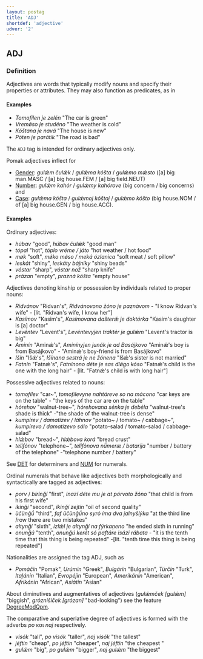 ```yaml
---
layout: postag
title: 'ADJ'
shortdef: 'adjective'
udver: '2'
---
```



## ADJ

### Definition

Adjectives are words that typically modify nouns and specify their properties or attributes. They may also function as predicates, as in

#### Examples
-  *Tomofílen je zelén* "The car is green"
-  *Vremǿso je studéno* "The weather is cold"
-  *Kóštana je navá* "The house is new"
-  *Póten je parátik* "The road is bad"

The `ADJ` tag is intended for ordinary adjectives only. 

Pomak adjectives inflect for

- [Gender](../feat/Gender.md): *gulǽm čulǽk* / *gulǽma kóšta* / *gulǽmo mǽsto* ([a] big man.MASC / [a] big house.FEM / [a] big field.NEUT)
- [Number](../feat/Number.md): *gulǽm kahór* / *gulǽmy kahórove* (big concern / big concerns) and
- [Case](../feat/Case.md): *gulǽma kóšta* / *gulǽmoj kóštoj* / *gulǽmo kóšto* (big house.NOM / of [a] big house.GEN / big house.ACC).

#### Examples

Ordinary adjectives:

- *húbav* "good", *húbav čulǽk* "good man"
- *tópal* "hot", *tóplo vréme / játo* "hot weather / hot food"
- *møk* "soft", *mǿko mǿso / meká ózlanica* "soft meat / soft pillow"
- *leskát* "shiny", *leskáty bájniky* "shiny beads"
- *vóstar* "sharp", *vóstar nož* "sharp knife"
- *prázan* "empty", *prazná kóšta* "empty house"

Adjectives denoting kinship or possession by individuals related to proper nouns:
- *Ridvánov* "Ridvan's", *Ridvánovono žóno je paznávom* - "I know Ridvan's wife" - [lit. "Ridvan's wife, I know her"]
- *Kasímov* "Kasim's", *Kasímovana dašterǽ je doktórka* "Kasim's daughter is [a] doctor" 
- *Levéntev* "Levent's", *Levéntevyjen traktér je gulǽm* "Levent's tractor is big"
- *Aminín* "Aminǽ's", *Aminínyjen junák je ad Basájkovo* "Aminǽ's boy is from Basájkovo" - "Aminǽ's boy-friend is from Basájkovo"
- *Išín* "Išǽ's", *Išínana sestrá je ne žónena* "Išǽ's sister is not married"
- *Fatnín* "Fatnǽ's", *Fatnínono déte je sas dlǿgo kóso* "Fatnǽ's child is the one with the long hair"  - [lit. "Fatnǽ's child is with long hair"] 

Possessive adjectives related to nouns:
* *tomofílev* "car~", *tomofílevyne nahtáreve so na mácono* "car keys are on the table" - "the keys of the car are on the table"
* *hórehov* "walnut-tree~", *hórehovana sénka je debéla* "walnut-tree's shade is thick" -"the shade of the walnut-tree is dense"
* *kumpírev / damatízev / láhnov* "potato~ / tomato~ / cabbage~", *kumpírevo / damatízevo sálo* "potato-salad / tomato-salad / cabbage-salad"
* *hlǽbov* "bread~", *hlǽbova korá* "bread crust"
* *telifónov* "telephone~", *telifónova nǘmeræ / bataríja* "number / battery of the telephone" -"telephone number / battery"

See [DET](DET.md) for determiners and [NUM](NUM.md) for numerals.

Ordinal numerals that behave like adjectives both  morphologically and syntactically are tagged as adjectives:

- *porv* / *birinǧí* "first", *inazí déte mu je at pórvoto žóno* "that child is from his first wife"
- *ikinǧí* "second", *ikinǧí zejtín* "oil of second quality" 
- *üčünǧǘ* "third", *faf üčünǧǘno syró íma dva jalnyšlýka* "at the third line /row there are two mistakes"
- *altynǧí* "sixth", *izlǽl je altynǧí na fýrkaņeno* "he ended sixth in running"
- *onunǧú* "tenth", *onunǧú kerét só paftáre isázi rábata*  - "it is the tenth time that this thing is being repeated" -[lit. "tenth time this thing is being repeated"]

Nationalities are assigned the tag ADJ, such as
- *Pomáčin* "Pomak", *Urúmin* "Greek", *Bulgárin* "Bulgarian", *Túrčin* "Turk", *Itaļánin* "Italian", *Evropéjin* "European", *Amerikánin* "American", *Afrikánin* "African", *Asiátin* "Asian"

About diminutives and augmentatives of adjectives (*gulǽmček [gulǽm]* "biggish", *gróznišiček [grózan]* "bad-looking") see the feature [DegreeModQpm](../feat/DegreeModQpm.md).

The comparative and superlative degree of adjectives is formed with the adverbs  _po_ και _naj_ respectively.
* _visók_ "tall", _po visók_ "taller", _naj visók_ "the tallest"
* _jéftin_ "cheap", _po jéftin_ "cheaper", _naj jéftin_ "the cheapest "
* _gulǽm_ "big", _po gulǽm_ "bigger", _naj gulǽm_ "the biggest"



<!-- Interlanguage links updated Út 9. května 2023, 20:03:22 CEST -->

